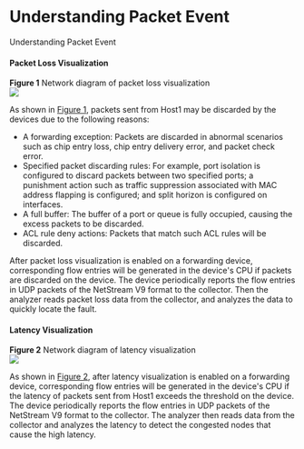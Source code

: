 Understanding Packet Event
==========================

Understanding Packet Event

#### Packet Loss Visualization

**Figure 1** Network diagram of packet loss visualization  
![](figure/en-us_image_0000001563999441.png)

As shown in [Figure 1](#EN-US_CONCEPT_0000001564119213__fig_dc_cfg_qos_012902), packets sent from Host1 may be discarded by the devices due to the following reasons:

* A forwarding exception: Packets are discarded in abnormal scenarios such as chip entry loss, chip entry delivery error, and packet check error.
* Specified packet discarding rules: For example, port isolation is configured to discard packets between two specified ports; a punishment action such as traffic suppression associated with MAC address flapping is configured; and split horizon is configured on interfaces.
* A full buffer: The buffer of a port or queue is fully occupied, causing the excess packets to be discarded.
* ACL rule deny actions: Packets that match such ACL rules will be discarded.

After packet loss visualization is enabled on a forwarding device, corresponding flow entries will be generated in the device's CPU if packets are discarded on the device. The device periodically reports the flow entries in UDP packets of the NetStream V9 format to the collector. Then the analyzer reads packet loss data from the collector, and analyzes the data to quickly locate the fault.


#### Latency Visualization

**Figure 2** Network diagram of latency visualization  
![](figure/en-us_image_0000001512680014.png)

As shown in [Figure 2](#EN-US_CONCEPT_0000001564119213__fig1790941219442), after latency visualization is enabled on a forwarding device, corresponding flow entries will be generated in the device's CPU if the latency of packets sent from Host1 exceeds the threshold on the device. The device periodically reports the flow entries in UDP packets of the NetStream V9 format to the collector. The analyzer then reads data from the collector and analyzes the latency to detect the congested nodes that cause the high latency.